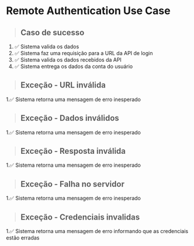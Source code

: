  # Remote Authentication Use Case

> ## Caso de sucesso
1. ✅ Sistema valida os dados 
2. ✅ Sistema faz uma requisição para a URL da API de login
3. ✅ Sistema valida os dados recebidos da API
4. ✅ Sistema entrega os dados da conta do usuário

> ## Exceção - URL inválida
1.✅ Sistema retorna uma mensagem de erro inesperado

> ## Exceção - Dados inválidos 
1.✅ Sistema retorna uma mensagem de erro inesperado

> ## Exceção - Resposta inválida
1.✅ Sistema retorna uma mensagem de erro inesperado

> ## Exceção - Falha no servidor
1.✅ Sistema retorna uma mensagem de erro inesperado

> ## Exceção - Credenciais invalidas
1.✅ Sistema retorna uma mensagem de erro informando que as credenciais estão erradas